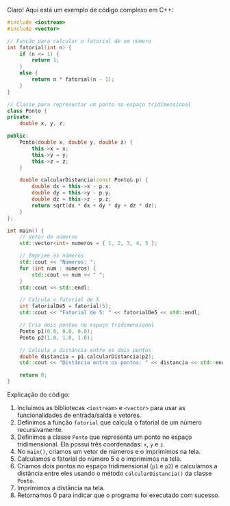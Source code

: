 Claro! Aqui está um exemplo de código complexo em C++:

```cpp
#include <iostream>
#include <vector>

// Função para calcular o fatorial de um número
int fatorial(int n) {
    if (n <= 1) {
        return 1;
    }
    else {
        return n * fatorial(n - 1);
    }
}

// Classe para representar um ponto no espaço tridimensional
class Ponto {
private:
    double x, y, z;

public:
    Ponto(double x, double y, double z) {
        this->x = x;
        this->y = y;
        this->z = z;
    }

    double calcularDistancia(const Ponto& p) {
        double dx = this->x - p.x;
        double dy = this->y - p.y;
        double dz = this->z - p.z;
        return sqrt(dx * dx + dy * dy + dz * dz);
    }
};

int main() {
    // Vetor de números
    std::vector<int> numeros = { 1, 2, 3, 4, 5 };

    // Imprime os números
    std::cout << "Números: ";
    for (int num : numeros) {
        std::cout << num << " ";
    }
    std::cout << std::endl;

    // Calcula o fatorial de 5
    int fatorialDe5 = fatorial(5);
    std::cout << "Fatorial de 5: " << fatorialDe5 << std::endl;

    // Cria dois pontos no espaço tridimensional
    Ponto p1(0.0, 0.0, 0.0);
    Ponto p2(1.0, 1.0, 1.0);

    // Calcula a distância entre os dois pontos
    double distancia = p1.calcularDistancia(p2);
    std::cout << "Distância entre os pontos: " << distancia << std::endl;

    return 0;
}
```

Explicação do código:

1. Incluímos as bibliotecas `<iostream>` e `<vector>` para usar as funcionalidades de entrada/saída e vetores.
2. Definimos a função `fatorial` que calcula o fatorial de um número recursivamente.
3. Definimos a classe `Ponto` que representa um ponto no espaço tridimensional. Ela possui três coordenadas: `x`, `y` e `z`.
4. No `main()`, criamos um vetor de números e o imprimimos na tela.
5. Calculamos o fatorial do número 5 e o imprimimos na tela.
6. Criamos dois pontos no espaço tridimensional (`p1` e `p2`) e calculamos a distância entre eles usando o método `calcularDistancia()` da classe `Ponto`.
7. Imprimimos a distância na tela.
8. Retornamos 0 para indicar que o programa foi executado com sucesso.